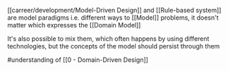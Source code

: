 [[carreer/development/Model-Driven Design]] and [[Rule-based system]] are model paradigms i.e. different ways to [[Model]] problems, it doesn't matter which expresses the [[Domain Model]]

It's also possible to mix them, which often happens by using different technologies, but the concepts of the model should persist through them

#understanding of [[0 - Domain-Driven Design]]